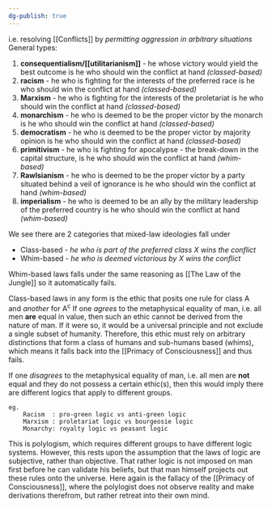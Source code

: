 ```yaml
---
dg-publish: true
---
```

i.e. resolving [[Conflicts]] by _permitting aggression in arbitrary situations_
General types:
1. **consequentialism/[[utilitarianism]]** - he whose victory would yield the best outcome is he who should win the conflict at hand _(classed-based)_
2. **racism** - he who is fighting for the interests of the preferred race is he who should win the conflict at hand _(classed-based)_
3. **Marxism** - he who is fighting for the interests of the proletariat is he who should win the conflict at hand _(classed-based)_
4. **monarchism** - he who is deemed to be the proper victor by the monarch is he who should win the conflict at hand _(classed-based)_
5. **democratism** - he who is deemed to be the proper victor by majority opinion is he who should win the conflict at hand _(classed-based)_
6.  **primitivism** - he who is fighting for apocalypse - the break-down in the capital structure, is he who should win the conflict at hand _(whim-based)_
7. **Rawlsianism** - he who is deemed to be the proper victor by a party situated behind a veil of ignorance is he who should win the conflict at hand _(whim-based)_
8. **imperialism** - he who is deemed to be an ally by the military leadership of the preferred country is he who should win the conflict at hand _(whim-based)_

We see there are 2 categories that mixed-law ideologies fall under
- Class-based - _he who is part of the preferred class X wins the conflict_
- Whim-based - _he who is deemed victorious by X wins the conflict_ 

Whim-based laws falls under the same reasoning as [[The Law of the Jungle]] so it automatically fails.

Class-based laws in any form is the ethic that posits one rule for class A and _another_ for A<sup>c</sup>
If one _agrees_ to the metaphysical equality of man, i.e. all men **are** equal in value, then such an ethic cannot be derived from the nature of man. 
If it were so, it would be a universal principle and not exclude a single subset of humanity. 
Therefore, this ethic must rely on arbitrary distinctions that form a class of humans and sub-humans based (whims), which means it falls back into the [[Primacy of Consciousness]] and  thus fails.

If one _disagrees_ to the metaphysical equality of man, i.e. all men are **not** equal and they do not possess a certain ethic(s), then this would imply there are different logics that apply to different groups.
```
eg. 
	Racism  : pro-green logic vs anti-green logic
	Marxism : proletariat logic vs bourgeosie logic
	Monarchy: royalty logic vs peasant logic
```

This is polylogism, which requires different groups to have different logic systems.
However, this rests upon the assumption that the laws of logic are subjective, rather than objective. That rather logic is not imposed on man first before he can validate his beliefs, but that man himself projects out these rules onto the universe.
Here again is the fallacy of the [[Primacy of Consciousness]], where the polylogist does not observe reality and make derivations therefrom, but rather retreat into their own mind.